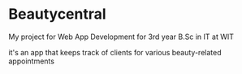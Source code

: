 # Beautycentral
My project for Web App Development for 3rd year B.Sc in IT at WIT

it's an app that keeps track of clients for various beauty-related appointments
